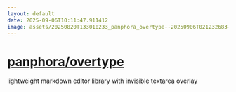 ```yaml
---
layout: default
date: 2025-09-06T10:11:47.911412
image: assets/20250820T133010233_panphora_overtype--20250906T021232683--cropped.png
---
```


# [panphora/overtype](https://github.com/panphora/overtype)

lightweight markdown editor library with invisible textarea overlay
